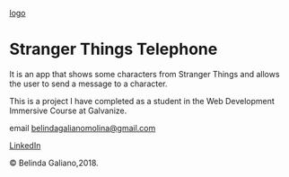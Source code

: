 [logo](https://github.com/belinda-galiano/projects/blob/master/api-drills/version-1/stranger-things.png)

# Stranger Things Telephone

It is an app that shows some characters from Stranger Things and allows the user to send a message to a character.
 
This is a project I have completed as a student in the Web Development Immersive Course at Galvanize.

email belindagalianomolina@gmail.com

[LinkedIn](https://www.linkedin.com/in/belinda-galiano/)

© Belinda Galiano,2018.
